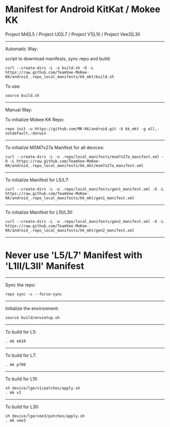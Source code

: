 Manifest for Android KitKat / Mokee KK
====================================
Project M4|L5 / Project U0|L7 / Project V1|L1II / Project Vee3|L3II

---

Automatic Way:

script to download manifests, sync repo and build:

    curl --create-dirs -L -o build.sh -O -L https://raw.github.com/TeamVee-MoKee-KK/android_.repo_local_manifests/kk_mkt/build.sh

To use:

    source build.sh

---

Manual Way:

To initialize Mokee KK Repo:

    repo init -u https://github.com/MK-KK/android.git -b kk_mkt -g all,-notdefault,-darwin

---

To initialize MSM7x27a Manifest for all devices:

    curl --create-dirs -L -o .repo/local_manifests/msm7x27a_manifest.xml -O -L https://raw.github.com/TeamVee-MoKee-KK/android_.repo_local_manifests/kk_mkt/msm7x27a_manifest.xml

---

To initialize Manifest for L5/L7:

    curl --create-dirs -L -o .repo/local_manifests/gen1_manifest.xml -O -L https://raw.github.com/TeamVee-MoKee-KK/android_.repo_local_manifests/kk_mkt/gen1_manifest.xml

---

To initialize Manifest for L1II/L3II:

    curl --create-dirs -L -o .repo/local_manifests/gen2_manifest.xml -O -L https://raw.github.com/TeamVee-MoKee-KK/android_.repo_local_manifests/kk_mkt/gen2_manifest.xml

---

# Never use 'L5/L7' Manifest with 'L1II/L3II' Manifest

---

Sync the repo:

    repo sync -c --force-sync

---

Initialize the environment:

    source build/envsetup.sh

---

To build for L5:

    . mk e610

---

To build for L7:

    . mk p700

---

To build for L1II:

    sh device/lge/v1/patches/apply.sh
    . mk v1

---

To build for L3II:

    sh device/lge/vee3/patches/apply.sh
    . mk vee3
